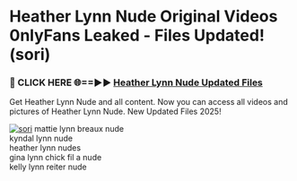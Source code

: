 # Heather Lynn Nude Original Videos 0nlyFans Leaked - Files Updated! (sori)

<h3>🔴 CLICK HERE 🌐==►► <a href="https://tinyurl.com/4mcuefdz" rel="nofollow">Heather Lynn Nude Updated Files</a></h3>

Get Heather Lynn Nude and all content. Now you can access all videos and pictures of Heather Lynn Nude. New Updated Files 2025!

[![sori](https://i.imgur.com/StAQSOY.gif)](https://tinyurl.com/4mcuefdz)
mattie lynn breaux nude<br>
kyndal lynn nude<br>
heather lynn nudes<br>
gina lynn chick fil a nude<br>
kelly lynn reiter nude